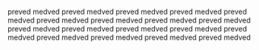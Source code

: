 preved medved
preved medved
preved medved
preved medved
preved medved
preved medved
preved medved
preved medved
preved medved
preved medved
preved medved
preved medved
preved medved
preved medved
preved medved
preved medved
preved medved
preved medved